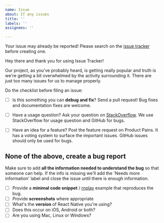 ```yaml
---
name: Issue
about: If any issues
title: ''
labels: ''
assignees: ''

---
```


Your issue may already be reported!
Please search on the [issue tracker](../) before creating one.

Hey there and thank you for using Issue Tracker!

Our project, as you've probably heard, is getting really popular and truth is we're getting a bit overwhelmed by the activity surrounding it. There are just too many issues for us to manage properly.

Do the checklist before filing an issue:

- [ ] Is this something you can **debug and fix**? Send a pull request! Bug fixes and documentation fixes are welcome.
- [ ] Have a usage question? Ask your question on [StackOverflow](http://stackoverflow.com). We use StackOverflow for usage question and GitHub for bugs.
- [ ] Have an idea for a feature? Post the feature request on Product Pains. It has a voting system to surface the important issues. GitHub issues should only be used for bugs.


None of the above, create a bug report
------------------------------------------------------------------

Make sure to add **all the information needed to understand the bug** so that someone can help. If the info is missing we'll add the 'Needs more information' label and close the issue until there is enough information.

- [ ] Provide a **minimal code snippet** / [rnplay](https://rnplay.org/) example that reproduces the bug.
- [ ] Provide **screenshots** where appropriate
- [ ] What's the **version** of React Native you're using?
- [ ] Does this occur on iOS, Android or both?
- [ ] Are you using Mac, Linux or Windows?
